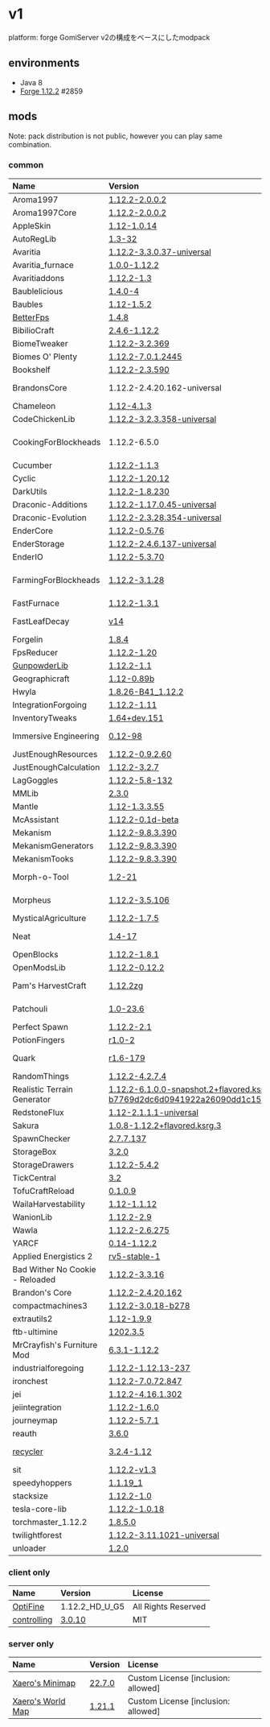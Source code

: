 # v1
platform: forge
GomiServer v2の構成をベースにしたmodpack

## environments
* Java 8
* [Forge 1.12.2](https://files.minecraftforge.net/net/minecraftforge/forge/index_1.12.2.html) #2859

## mods
Note: pack distribution is not public, however you can play same combination.

### common
|Name|Version|License|
|:---|:---|:---|
|Aroma1997|[1.12.2-2.0.0.2](https://www.curseforge.com/minecraft/mc-mods/aroma1997s-dimensional-world/files/2672438)|[Custom License](https://www.curseforge.com/project/60092/license)|
|Aroma1997Core|[1.12.2-2.0.0.2](https://www.curseforge.com/minecraft/mc-mods/aroma1997core/files/2676866)|GPLv3|
|AppleSkin|[1.12-1.0.14](https://www.curseforge.com/minecraft/mc-mods/appleskin/files/2987247)|Public Domain|
|AutoRegLib|[1.3-32](https://www.curseforge.com/minecraft/mc-mods/autoreglib/files/2746011)|[Botania+Psi+Quark+WTFPL](https://github.com/VazkiiMods/AutoRegLib/blob/1.12/README.md)|
|Avaritia|[1.12.2-3.3.0.37-universal](https://www.curseforge.com/minecraft/mc-mods/avaritia-1-10/files/3143349)|All Rights Reserved|
|Avaritia_furnace|[1.0.0-1.12.2](https://www.curseforge.com/minecraft/mc-mods/avaritia-furnace/files/3097230)|All Rights Reserved|
|Avaritiaddons|[1.12.2-1.3](https://www.curseforge.com/minecraft/mc-mods/avaritiaddons/files/3662188)|MPL 2.0|
|Baublelicious|[1.4.0-4](https://www.curseforge.com/minecraft/mc-mods/baublelicious/files/2532880)|All Rights Reserved|
|Baubles|[1.12-1.5.2](https://www.curseforge.com/minecraft/mc-mods/baubles/files/2518667)|CC BY-NC-SA 3.0|
|[BetterFps](https://www.curseforge.com/minecraft/mc-mods/betterfps)|[1.4.8](https://www.curseforge.com/minecraft/mc-mods/betterfps/files/2483393)|LGPL 2.1|
|BibilioCraft|[2.4.6-1.12.2](https://www.curseforge.com/minecraft/mc-mods/bibliocraft/files/3647708)|All Rights Reserved|
|BiomeTweaker|[1.12.2-3.2.369](https://www.curseforge.com/minecraft/mc-mods/biometweaker/files/3112142)|[MMPLv2](https://github.com/superckl/BiomeTweaker/blob/961bed5f03b5e8fcea7d2743e1fad16b9766eba5/LICENSE.md)|
|Biomes O' Plenty|[1.12.2-7.0.1.2445](https://www.curseforge.com/minecraft/mc-mods/biomes-o-plenty/files/3558882)|All Rights Reserved|
|Bookshelf|[1.12.2-2.3.590](https://www.curseforge.com/minecraft/mc-mods/bookshelf/files/2836960)|[LGPL 2.1](https://github.com/Darkhax-Minecraft/Bookshelf/blob/c920f1c4e23803295feca81f0f619e7fc70ebec9/License.md)|
|BrandonsCore|1.12.2-2.4.20.162-universal|[Custom license \[allows modpack\]](https://www.curseforge.com/project/231382/license)|
|Chameleon|[1.12-4.1.3](https://www.curseforge.com/minecraft/mc-mods/chameleon/files/2450900)|MIT|
|CodeChickenLib|[1.12.2-3.2.3.358-universal](https://www.curseforge.com/minecraft/mc-mods/codechicken-lib-1-8/files/2779848)|LGPL 2.1|
|CookingForBlockheads|1.12.2-6.5.0|[Custom license\[allows modpack\]](https://github.com/ModdingForBlockheads/CookingForBlockheads/blob/416279fbc54b72e2e286002caa43779e1d4362fc/LICENSE)<br>or [MIT](https://github.com/ModdingForBlockheads/CookingForBlockheads/blob/31221d904b8ce24899eb51160ce58efbe13bf028/LICENSE)|
|Cucumber|[1.12.2-1.1.3](https://www.curseforge.com/minecraft/mc-mods/cucumber/files/2645867)|MIT|
|Cyclic|[1.12.2-1.20.12](https://www.curseforge.com/minecraft/mc-mods/cyclic/files/3722420)|[MIT](https://github.com/Lothrazar/Cyclic/blob/ebaa99f9d1f0cdf716245ef2227e9af60a94780d/LICENSE.txt)|
|DarkUtils|[1.12.2-1.8.230](https://www.curseforge.com/minecraft/mc-mods/dark-utilities/files/2813586)|LGPL 2.1|
|Draconic-Additions|[1.12.2-1.17.0.45-universal](https://www.curseforge.com/minecraft/mc-mods/draconicadditions/files/3514704)|["Don't be a Jerk"](https://www.curseforge.com/project/314515/license)|
|Draconic-Evolution|[1.12.2-2.3.28.354-universal](https://www.curseforge.com/minecraft/mc-mods/draconic-evolution/files/3431261)|["Don't be a Jerk"](https://www.curseforge.com/project/223565/license)|
|EnderCore|[1.12.2-0.5.76](https://www.curseforge.com/minecraft/mc-mods/endercore/files/2972849)|Public Domain|
|EnderStorage|[1.12.2-2.4.6.137-universal](https://www.curseforge.com/minecraft/mc-mods/ender-storage-1-8/files/2755787)|MIT|
|EnderIO|[1.12.2-5.3.70](https://www.curseforge.com/minecraft/mc-mods/ender-io/files/3328811)|Public Domain|
|FarmingForBlockheads|[1.12.2-3.1.28](https://www.curseforge.com/minecraft/mc-mods/farming-for-blockheads/files/2733508)|[Custom license\[allows modpack\]](https://github.com/ModdingForBlockheads/FarmingForBlockheads/blob/634f76d41fba4a27d4ae65b761175ac33d2ac4eb/LICENSE)<br>or [MIT](https://github.com/ModdingForBlockheads/CookingForBlockheads/blob/31221d904b8ce24899eb51160ce58efbe13bf028/LICENSE)|
|FastFurnace|[1.12.2-1.3.1](https://www.curseforge.com/minecraft/mc-mods/fastfurnace/files/2706111)|MIT|
|FastLeafDecay|[v14](https://www.curseforge.com/minecraft/mc-mods/fast-leaf-decay/files/2463272)|[All Rights Reserved\[allows modpack\]](https://github.com/Olafski/FastLeafDecay/blob/0737c0a8751930a639121c2e4981621fc332f9c4/README.md)|
|Forgelin|[1.8.4](https://www.curseforge.com/minecraft/mc-mods/shadowfacts-forgelin/files/2785465)|LGPL 2.1|
|FpsReducer|[1.12.2-1.20](https://www.curseforge.com/minecraft/mc-mods/fps-reducer/files/3362160)|All Rights Reserved|
|[GunpowderLib](https://www.curseforge.com/minecraft/mc-mods/gunpowderlib)|[1.12.2-1.1](https://www.curseforge.com/minecraft/mc-mods/gunpowderlib/files/3168863)|[Jacky's License](https://github.com/JackyyTV/GunpowderLib/blob/e2a532d65814bc0a84e3f07d364581991f85a9eb/LICENSE.md)|
|Geographicraft|[1.12-0.89b](https://www.curseforge.com/minecraft/mc-mods/climate-control-geographicraft/files/2497541)|LGPLv3|
|Hwyla|[1.8.26-B41_1.12.2](https://www.curseforge.com/minecraft/mc-mods/hwyla/files/2568751)|CC BY-NC-SA 4.0|
|IntegrationForgoing|[1.12.2-1.11](https://www.curseforge.com/minecraft/mc-mods/integration-foregoing/files/3200529)|Jacky's License|
|InventoryTweaks|[1.64+dev.151](https://www.curseforge.com/minecraft/mc-mods/inventory-tweaks/files/2923460)|MIT|
|Immersive Engineering|[0.12-98](https://www.curseforge.com/minecraft/mc-mods/immersive-engineering/files/2974106)|Custom License [inclusion: allow]|
|JustEnoughResources|[1.12.2-0.9.2.60](https://www.curseforge.com/minecraft/mc-mods/just-enough-resources-jer/files/2728585)|[Custom License](https://www.curseforge.com/project/240630/license)|
|JustEnoughCalculation|[1.12.2-3.2.7](https://www.curseforge.com/minecraft/mc-mods/just-enough-calculation/files/3524685)|GPLv3|
|LagGoggles|[1.12.2-5.8-132](https://www.curseforge.com/minecraft/mc-mods/laggoggles/files/2947622)|GPLv3|
|MMLib|[2.3.0](https://www.curseforge.com/minecraft/mc-mods/mysterious-mountain-lib/files/3254750)|MIT|
|Mantle|[1.12-1.3.3.55](https://www.curseforge.com/minecraft/mc-mods/mantle/files/2713386)|MIT|
|McAssistant|[1.12.2-0.1d-beta](https://www.curseforge.com/minecraft/mc-mods/mcassistant/files/2593767)|All Rights Reserved|
|Mekanism|[1.12.2-9.8.3.390](https://www.curseforge.com/minecraft/mc-mods/mekanism/files/2835175)|MIT|
|MekanismGenerators|[1.12.2-9.8.3.390](https://www.curseforge.com/minecraft/mc-mods/mekanism-generators/files/2835177)|MIT|
|MekanismTooks|[1.12.2-9.8.3.390](https://www.curseforge.com/minecraft/mc-mods/mekanism-tools/files/2835178)|MIT|
|Morph-o-Tool|[1.2-21](https://www.curseforge.com/minecraft/mc-mods/morph-o-tool/files/2658176)|CC BY-NC-SA 3.0 Unported|
|Morpheus|[1.12.2-3.5.106](https://www.curseforge.com/minecraft/mc-mods/morpheus/files/2664449)|Custom License [redist: not allowed]|
|MysticalAgriculture|[1.12.2-1.7.5](https://www.curseforge.com/minecraft/mc-mods/mystical-agriculture/files/2704562)|MIT|
|Neat|[1.4-17](https://www.curseforge.com/minecraft/mc-mods/neat/files/2595310)|CC BY-NC-SA 3.0 Unported|
|OpenBlocks|[1.12.2-1.8.1](https://www.curseforge.com/minecraft/mc-mods/openblocks/files/2699056)|MIT|
|OpenModsLib|[1.12.2-0.12.2](https://www.curseforge.com/minecraft/mc-mods/openmodslib/files/2699055)|MIT|
|Pam's HarvestCraft|[1.12.2zg](https://www.curseforge.com/minecraft/mc-mods/pams-harvestcraft/files/2904825)|Custom License [redist: allowed]|
|Patchouli|[1.0-23.6](https://www.curseforge.com/minecraft/mc-mods/patchouli/files/3162874)|CC BY-NC-SA 3.0 Unported|
|Perfect Spawn|[1.12.2-2.1](https://www.curseforge.com/minecraft/mc-mods/perfect-spawn/files/2543507)|LGPLv3|
|PotionFingers|[r1.0-2](https://www.curseforge.com/minecraft/mc-mods/potion-fingers/files/2491881)|WTFPL|
|Quark|[r1.6-179](https://www.curseforge.com/minecraft/mc-mods/quark/files/2924091)|CC BY-NC-SA 3.0 Unported|
|RandomThings|[1.12.2-4.2.7.4](https://www.curseforge.com/minecraft/mc-mods/random-things/files/2905241)|MIT|
|Realistic Terrain Generator|[1.12.2-6.1.0.0-snapshot.2+flavored.ksrg.git-b7769d2dc6d0941922a26090dd1c15328eb4d1d0](https://github.com/KisaragiEffective/publicfile/blob/master/RTG-1.12.2-6.1.0.0-snapshot.2+flavored.ksrg.git-b7769d2dc6d0941922a26090dd1c15328eb4d1d0?raw=true)|GPLv3|
|RedstoneFlux|[1.12-2.1.1.1-universal](https://www.curseforge.com/minecraft/mc-mods/redstone-flux/files/2920436)|All Rights Reserved|
|Sakura|[1.0.8-1.12.2+flavored.ksrg.3](https://github.com/KisaragiEffective/Sakura_mod/releases/tag/1.0.8-1.12.2%2Bflavored.ksrg.3)|MIT|
|SpawnChecker|[2.7.7.137](https://www.dropbox.com/sh/mlfsx6b3z5ek8wv/AACCf_0tDiPo8fd2rwa0CoEia/SpawnChecker/Minecraft_1.12.x/SpawnChecker-2.7.7.137.jar?dl=1)|All Rights Reserved|
|StorageBox|[3.2.0](https://web.archive.org/web/20190715131820/https://forum.minecraftuser.jp/download/file.php?id=75930)|All Rights Reserved?|
|StorageDrawers|[1.12.2-5.4.2](https://www.curseforge.com/minecraft/mc-mods/storage-drawers/files/2952606)|MIT|
|TickCentral|[3.2](https://www.curseforge.com/minecraft/mc-mods/tickcentral/files/3140670)|GPLv3|
|TofuCraftReload|[0.1.0.9](https://www.curseforge.com/minecraft/mc-mods/tofucraftreload/files/3115668)|MIT|
|WailaHarvestability|[1.12-1.1.12](https://www.curseforge.com/minecraft/mc-mods/waila-harvestability/files/2481605)|Public Domain|
|WanionLib|[1.12.2-2.9](https://www.curseforge.com/minecraft/mc-mods/wanionlib/files/3597087)|MPL 2.0|
|Wawla|[1.12.2-2.6.275](https://www.curseforge.com/minecraft/mc-mods/wawla/files/2916368)|LGPL 2.1|
|YARCF|[0.14-1.12.2](https://www.curseforge.com/minecraft/mc-mods/yarcf/files/3310627)|GPLv3|
|Applied Energistics 2|[rv5-stable-1](https://www.curseforge.com/minecraft/mc-mods/applied-energistics-2/files/2497056)|LGPLv3|
|Bad Wither No Cookie - Reloaded|[1.12.2-3.3.16](https://www.curseforge.com/minecraft/mc-mods/bad-wither-no-cookie-reloaded/files/2638317)|MIT|
|Brandon's Core|[1.12.2-2.4.20.162](https://www.curseforge.com/minecraft/mc-mods/brandons-core/files/3408276)|Don't Be a Jerk|
|compactmachines3|[1.12.2-3.0.18-b278](https://www.curseforge.com/minecraft/mc-mods/compact-machines/files/2707509)|LGPLv3|
|extrautils2|[1.12-1.9.9](https://www.curseforge.com/minecraft/mc-mods/extra-utilities/files/2678374)|All Rights Reserved|
|ftb-ultimine|[1202.3.5](https://www.curseforge.com/minecraft/mc-mods/ftb-ultimine-forge/files/3078750)|All Rights Reserved|
|MrCrayfish's Furniture Mod|[6.3.1-1.12.2](https://www.curseforge.com/minecraft/mc-mods/mrcrayfish-furniture-mod/files/2749993)|GPLv3|
|industrialforegoing|[1.12.2-1.12.13-237](https://www.curseforge.com/minecraft/mc-mods/industrial-foregoing/files/2745321)|MIT|
|ironchest|[1.12.2-7.0.72.847](https://www.curseforge.com/minecraft/mc-mods/iron-chests/files/2747935)|GPLv3|
|jei|[1.12.2-4.16.1.302](https://www.curseforge.com/minecraft/mc-mods/jei/files/3043174)|MIT|
|jeiintegration|[1.12.2-1.6.0](https://www.curseforge.com/minecraft/mc-mods/jei-integration/files/2951731)|MIT|
|journeymap|[1.12.2-5.7.1](https://www.curseforge.com/minecraft/mc-mods/journeymap/files/2916002)|All Rights Reserved|
|reauth|[3.6.0](https://www.curseforge.com/minecraft/mc-mods/reauth/files/2560638)|[Custom License](https://www.curseforge.com/minecraft/mc-mods/reauth)|
|[recycler](https://www.curseforge.com/minecraft/mc-mods/corail-recycler)|[3.2.4-1.12](https://www.curseforge.com/minecraft/mc-mods/corail-recycler/files/2753557)|Custom License [inclusion: allowed]|
|sit|[1.12.2-v1.3](https://www.curseforge.com/minecraft/mc-mods/sit/files/2848862)|GPLv3|
|speedyhoppers|[1.1.19_1](https://www.curseforge.com/minecraft/mc-mods/speedy-hoppers/files/2755876)|MIT|
|stacksize|[1.12.2-1.0](https://www.curseforge.com/minecraft/mc-mods/stacksize/files/2511850)|GPLv3|
|tesla-core-lib|[1.12.2-1.0.18](https://www.curseforge.com/minecraft/mc-mods/tesla-core-lib/files/3438487)|MIT|
|torchmaster_1.12.2|[1.8.5.0](https://www.curseforge.com/minecraft/mc-mods/torchmaster/files/3529742)|MIT|
|twilightforest|[1.12.2-3.11.1021-universal](https://www.curseforge.com/minecraft/mc-mods/the-twilight-forest/files/3051450)|LGPL 2.1|
|unloader|[1.2.0](https://www.curseforge.com/minecraft/mc-mods/unloader/files/2572528)|MIT|

### client only
|Name|Version|License|
|:---|:---|:---|
|[OptiFine](https://optifine.net)|1.12.2_HD_U_G5|All Rights Reserved|
|[controlling](https://www.curseforge.com/minecraft/mc-mods/controlling)|[3.0.10](https://www.curseforge.com/minecraft/mc-mods/controlling/files/3025548)|MIT|

### server only
|Name|Version|License|
|:---|:---|:---|
|[Xaero's Minimap](https://www.curseforge.com/minecraft/mc-mods/xaeros-minimap)|[22.7.0](https://www.curseforge.com/minecraft/mc-mods/xaeros-minimap/files/3778428)|Custom License [inclusion: allowed]|
|[Xaero's World Map](https://www.curseforge.com/minecraft/mc-mods/controlling/files)|[1.21.1](https://www.curseforge.com/minecraft/mc-mods/xaeros-world-map/files/3779536)|Custom License [inclusion: allowed]|
